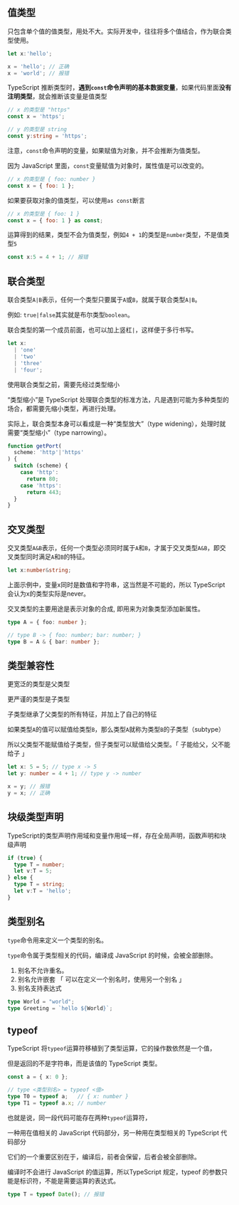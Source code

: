 ## 值类型

只包含单个值的值类型，用处不大。实际开发中，往往将多个值结合，作为联合类型使用。

```ts
let x:'hello';

x = 'hello'; // 正确
x = 'world'; // 报错
```

TypeScript 推断类型时，**遇到`const`命令声明的基本数据变量**，如果代码里面**没有注明类型**，就会推断该变量是值类型

```ts
// x 的类型是 "https"
const x = 'https';

// y 的类型是 string
const y:string = 'https';
```

注意，`const`命令声明的变量，如果赋值为对象，并不会推断为值类型。

因为 JavaScript 里面，`const`变量赋值为对象时，属性值是可以改变的。

```js
// x 的类型是 { foo: number }
const x = { foo: 1 };
```

如果要获取对象的值类型，可以使用`as const`断言

```js
// x 的类型是 { foo: 1 }
const x = { foo: 1 } as const;
```

运算得到的结果，类型不会为值类型，例如`4 + 1`的类型是`number`类型，不是值类型`5`

```ts
const x:5 = 4 + 1; // 报错
```



## 联合类型

联合类型`A|B`表示，任何一个类型只要属于`A`或`B`，就属于联合类型`A|B`。

例如: `true|false`其实就是布尔类型`boolean`。



联合类型的第一个成员前面，也可以加上竖杠`|`，这样便于多行书写。

```ts
let x:
  | 'one'
  | 'two'
  | 'three'
  | 'four';
```



使用联合类型之前，需要先经过类型缩小

“类型缩小”是 TypeScript 处理联合类型的标准方法，凡是遇到可能为多种类型的场合，都需要先缩小类型，再进行处理。

实际上，联合类型本身可以看成是一种“类型放大”（type widening），处理时就需要“类型缩小”（type narrowing）。

```ts
function getPort(
  scheme: 'http'|'https'
) {
  switch (scheme) {
    case 'http':
      return 80;
    case 'https':
      return 443;
  }
}
```



## 交叉类型

交叉类型`A&B`表示，任何一个类型必须同时属于`A`和`B`，才属于交叉类型`A&B`，即交叉类型同时满足`A`和`B`的特征。

```ts
let x:number&string;
```

上面示例中，变量x同时是数值和字符串，这当然是不可能的，所以 TypeScript 会认为x的类型实际是never。



交叉类型的主要用途是表示对象的合成, 即用来为对象类型添加新属性。

```ts
type A = { foo: number };

// type B -> { foo: number; bar: number; }
type B = A & { bar: number };
```



## 类型兼容性 

更宽泛的类型是父类型

更严谨的类型是子类型

子类型继承了父类型的所有特征，并加上了自己的特征

如果类型`A`的值可以赋值给类型`B`，那么类型`A`就称为类型`B`的子类型（subtype）

所以父类型不能赋值给子类型，但子类型可以赋值给父类型。「 子能给父，父不能给子 」

```ts
let x: 5 = 5; // type x -> 5
let y: number = 4 + 1; // type y -> number

x = y; // 报错
y = x; // 正确
```



## 块级类型声明

TypeScript的类型声明作用域和变量作用域一样，存在全局声明，函数声明和块级声明

```ts
if (true) {
  type T = number;
  let v:T = 5;
} else {
  type T = string;
  let v:T = 'hello';
}
```



## 类型别名

`type`命令用来定义一个类型的别名。

`type`命令属于类型相关的代码，编译成 JavaScript 的时候，会被全部删除。

1. 别名不允许重名。
2. 别名允许嵌套 「 可以在定义一个别名时，使用另一个别名 」
3. 别名支持表达式

```ts
type World = "world";
type Greeting = `hello ${World}`;
```



## typeof

TypeScript 将`typeof`运算符移植到了类型运算，它的操作数依然是一个值，

但是返回的不是字符串，而是该值的 TypeScript 类型。

```ts
const a = { x: 0 };

// type <类型别名> = typeof <值>
type T0 = typeof a;   // { x: number }
type T1 = typeof a.x; // number
```



也就是说，同一段代码可能存在两种`typeof`运算符，

一种用在值相关的 JavaScript 代码部分，另一种用在类型相关的 TypeScript 代码部分

它们的一个重要区别在于，编译后，前者会保留，后者会被全部删除。



编译时不会进行 JavaScript 的值运算，所以TypeScript 规定，typeof 的参数只能是标识符，不能是需要运算的表达式。

```ts
type T = typeof Date(); // 报错
```